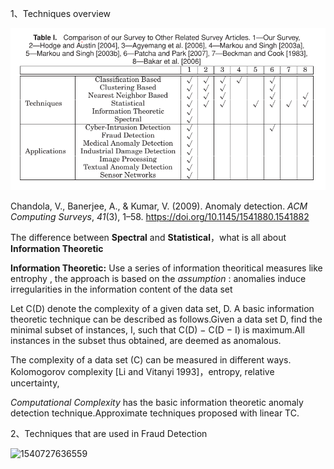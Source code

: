 1、Techniques overview

![1540725779688](images/1540725779688.png)

Chandola, V., Banerjee, A., & Kumar, V. (2009). Anomaly detection. *ACM Computing Surveys*, *41*(3), 1–58. https://doi.org/10.1145/1541880.1541882

The difference between **Spectral** and **Statistical**，what is all about **Information Theoretic**

**Information Theoretic:** Use a series of  information theoritical measures like entrophy , the approach is based on the *assumption* : anomalies induce  irregularities in the information  content of the data set 

Let C(D) denote the complexity of a given data set, D. A basic information theoretic
technique can be described as follows.Given a data set D, find the minimal subset of instances, I, such that C(D) − C(D − I) is maximum.All instances in the subset thus obtained, are deemed as anomalous. 

The complexity of  a data set (C) can be measured in different ways. Kolomogorov complexity [Li and Vitanyi 1993]，entropy, relative uncertainty,

*Computational Complexity* has the basic information theoretic anomaly detection technique.Approximate techniques proposed with linear TC.



2、Techniques that are used in Fraud Detection

![1540727636559](C:\Users\lenovo\AppData\Roaming\Typora\typora-user-images\1540727636559.png)
